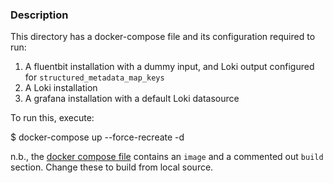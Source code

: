 ### Description

This directory has a docker-compose file and its
configuration required to run:

1) A fluentbit installation with a dummy input, and Loki output configured for `structured_metadata_map_keys`
3) A Loki installation 
4) A grafana installation with a default Loki datasource

To run this, execute:

$ docker-compose up --force-recreate -d

n.b., the [docker compose file](./docker-compose.yml) contains an `image` and a commented out `build` section. Change
these to build from local source.